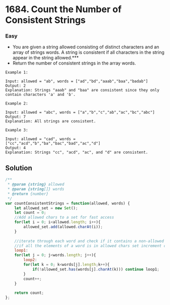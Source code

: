 # 1684. Count the Number of Consistent Strings
### Easy

* You are given a string allowed consisting of distinct characters and an array of strings words. A string is consistent if all characters in the string appear in the string allowed.***
* Return the number of consistent strings in the array words.

```
Example 1:

Input: allowed = "ab", words = ["ad","bd","aaab","baa","badab"]
Output: 2
Explanation: Strings "aaab" and "baa" are consistent since they only contain characters 'a' and 'b'.

Example 2:

Input: allowed = "abc", words = ["a","b","c","ab","ac","bc","abc"]
Output: 7
Explanation: All strings are consistent.

Example 3:

Input: allowed = "cad", words = ["cc","acd","b","ba","bac","bad","ac","d"]
Output: 4
Explanation: Strings "cc", "acd", "ac", and "d" are consistent.
```

## Solution
```javascript
/**
 * @param {string} allowed
 * @param {string[]} words
 * @return {number}
 */
var countConsistentStrings = function(allowed, words) {
    let allowed_set = new Set();
    let count = 0;
    //Add allowed chars to a set for fast access
    for(let i = 0; i<allowed.length; i++){
        allowed_set.add(allowed.charAt(i));
    }
    
    //iterate through each word and check if it contains a non-allowed char.
    //if all the elements of a word is in allowed chars set increment consistent string count
    loop1:
    for(let j = 0; j<words.length; j++){
        loop2:
        for(let k = 0; k<words[j].length;k++){
            if(!allowed_set.has(words[j].charAt(k))) continue loop1;
        }
        count++;
    }
    
    return count;
}; 
```